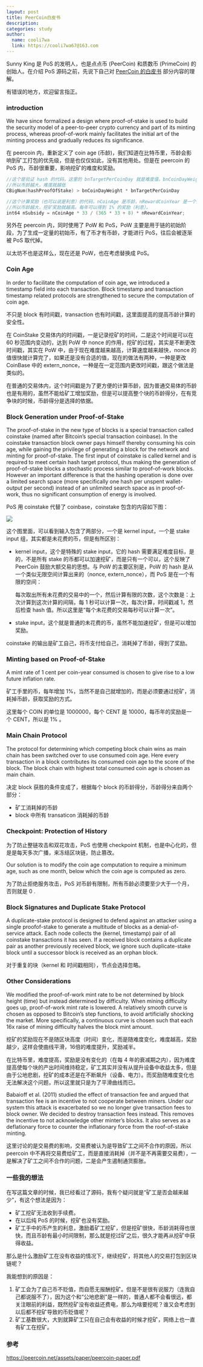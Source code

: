 ```yaml
---
layout: post
title: PeerCoin白皮书
description:
categories: study
author:
  name: cooli7wa
  link: https://cooli7wa67@163.com
---
```

Sunny King 是 PoS 的发明人，也是点点币 (PeerCoin) 和质数币 (PrimeCoin) 的创始人。在介绍 PoS 源码之前，先说下自己对 [PeerCoin 的白皮书](https://peercoin.net/assets/paper/peercoin-paper.pdf) 部分内容的理解。

有错误的地方，欢迎留言指正。

### introduction

We have since formalized a design where proof-of-stake is used to build the security model of a peer-to-peer crypto currency and part of its minting process, whereas proof-of-work mainly facilitates the initial art of the minting process and gradually reduces its significance. 

在 peercoin 内，重新定义了 coin age (币龄)，我们知道在比特币里，币龄会影响到矿工打包的优先级，但是也仅仅如此，没有其他用处。但是在 peercoin 的 PoS 内，币龄很重要，影响挖矿的难度和奖励。

```c++
//这个是验证 hash 的代码，这里的 bnTargetPerCoinDay 就是难度值，bnCoinDayWeight 是币龄
//所以币龄越大，难度就越低
CBigNum(hashProofOfStake) > bnCoinDayWeight * bnTargetPerCoinDay

//这个计算奖励（也可以说是利息）的代码，nCoinAge 是币龄，nRewardCoinYear 是一个固定的数
//所以币龄越大，挖矿奖励就越高。每年可以得到 1% 的奖励（利息）。
int64 nSubsidy = nCoinAge * 33 / (365 * 33 + 8) * nRewardCoinYear;
```

另外在 peercoin 内，同时使用了 PoW 和 PoS，PoW 主要是用于链的初始阶段，为了生成一定量的初始币，有了币才有币龄，才能进行 PoS，往后会被逐渐被 PoS 取代掉。

以太坊不也是这样么，现在还是 PoW，也在考虑替换成 PoS。

### Coin Age

In order to facilitate the computation of coin age, we introduced a timestamp field into each transaction.  Block timestamp and transaction timestamp related protocols are strengthened to secure the computation of coin age. 

不只是 block 有时间戳，transaction 也有时间戳，这里面提高的提高币龄计算的安全性。

在 CoinStake 交易体内的时间戳，一是记录挖矿的时间，二是这个时间是可以在 60 秒范围内变动的，达到 PoW 中 nonce 的作用，挖矿的过程，其实是不断更改时间戳，其实在 PoW 中，由于现在难度越来越高，计算速度越来越快，nonce 的值很快就计算完了，如果还是没有合适的值，现在的做法有两种，一种是更改 CoinBase 中的 extern_nonce，一种是在一定范围内更改时间戳，跟这个做法是类似的。

在普通的交易体内，这个时间戳是为了更方便的计算币龄，因为普通交易体的币龄也是有用的，虽然不能给矿工增加奖励，但是可以提高整个块的币龄得分，在有竞争块的时候，币龄得分是选择的依据。

### Block Generation under Proof-of-Stake

The proof-of-stake in the new type of blocks is a special transaction called coinstake (named after Bitcoin’s special transaction coinbase). In the coinstake transaction block owner pays himself thereby consuming his coin age, while gaining the privilege of generating a block for the network and minting for proof-of-stake. The first input of coinstake is called kernel and is required to meet certain hash target protocol, thus making the generation of proof-of-stake blocks a stochastic process similar to proof-of-work blocks.  However an important difference is that the hashing operation is done over a limited search space (more specifically one hash per unspent wallet-output per second) instead of an unlimited search space as in proof-of-work, thus no significant consumption of energy is involved.

PoS 用 coinstake 代替了 coinbase，coinstake 包含的内容如下图：

![]({{site.baseurl}}/images/md/peercoin_0.png)

这个图里面，可以看到输入包含了两部分，一个是 kernel input，一个是 stake input 组，其实都是未花费的币，但是有所区别：

- kernel input，这个是特殊的 stake input，它的 hash 需要满足难度目标，是的，不是所有 stake 的币都可以加速挖矿，而是只有一个可以，这个反映了 PeerCoin 鼓励大额交易的思想。与 PoW 的主要区别是，PoW 的 hash 是从一个类似无限空间计算出来的（nonce, extern_nonce），而 PoS 是在一个有限的空间：

  每次取出所有未花费的交易中的一个，然后计算有限的次数，这个次数是：上次计算到这次计算的间隔，每 1 秒可以计算一次，每次计算，时间戳减 1，然后检查 hash 值。所以这里是“每个未花费的交易每秒可以计算一次”。

- stake input，这个就是普通的未花费的币，虽然不能加速挖矿，但是可以增加奖励。

coinstake 的输出是矿工自己，将币支付给自己，消耗掉了币龄，得到了奖励。

### Minting based on Proof-of-Stake 

A mint rate of 1 cent per coin-year consumed is chosen to give rise to a low future inflation rate. 

矿工手里的币，每年增加 1%，当然不是自己就增加的，而是必须要通过挖矿，消耗掉币龄，获取奖励的方式。

这里每个 COIN 的单位是 1000000，每个 CENT 是 10000，每币年的奖励是一个 CENT，所以是 1% 。

### Main Chain Protocol

The protocol for determining which competing block chain wins as main chain has been switched over to use consumed coin age. Here every transaction in a block contributes its consumed coin age to the score of the block. The block chain with highest total consumed coin age is chosen as main chain. 

决定 block 获胜的条件变成了，根据每个 block 的币龄得分，币龄得分来自两个部分：

- 矿工消耗掉的币龄
- block 中所有 transaticon 消耗掉的币龄

### Checkpoint: Protection of History

为了防止整链攻击和双花攻击，PoS 也使用 checkpoint 机制，也是中心化的，但是是每天多次广播，来冻结区块链，防止篡改。

Our solution is to modify the coin age computation to require a minimum age, such as one month, below which the coin age is computed as zero. 

为了防止拒绝服务攻击，PoS 对币龄有限制，所有币龄必须要至少大于一个月，否则就是 0 .

### Block Signatures and Duplicate Stake Protocol 

A duplicate-stake protocol is designed to defend against an attacker using a single proofof-stake to generate a multitude of blocks as a denial-of-service attack. Each node collects the (kernel, timestamp) pair of all coinstake transactions it has seen. If a received block contains a duplicate pair as another previously received block, we ignore such duplicate-stake block until a successor block is received as an orphan block. 

对于重复的块（kernel 和 时间戳相同），节点会选择忽略。

### Other Considerations

We modified the proof-of-work mint rate to be not determined by block height (time) but instead determined by difficulty. When mining difficulty goes up, proof-of-work mint rate is lowered. A relatively smooth curve is chosen as opposed to Bitcoin’s step functions, to avoid artificially shocking the market. More specifically, a continuous curve is chosen such that each 16x raise of mining difficulty halves the block mint amount. 

挖矿的奖励现在不是随区块高度（时间）变化，而是随难度变化，难度越高，奖励越少，这样会使曲线平滑，16倍的难度提升，奖励减半。

在比特币里，难度提高，奖励是没有变化的（在每 4 年的衰减期之内），因为难度提高使每个块的产出时间维持稳定，矿工其实并没有从提升设备中收益太多，但是由于公地悲剧，挖矿的成本还是在不断飙升（设备、电力）。而奖励随难度变化也无法解决这个问题，所以这里就只是为了平滑曲线而已。

Babaioff et al. (2011) studied the effect of transaction fee and argued that transaction fee is an incentive to not cooperate between miners. Under our system this attack is exacerbated so we no longer give transaction fees to block owner. We decided to destroy transaction fees instead. This removes the incentive to not acknowledge other minter’s blocks. It also serves as a deflationary force to counter the inflationary force from the roof-of-stake minting. 

这里讨论的是交易费的影响，交易费被认为是导致矿工之间不合作的原因，所以 peercoin 中不再将交易费给矿工，而是直接消耗掉（并不是不再需要交易费），一是解决了矿工之间不合作的问题，二是会产生遏制通货膨胀。

### 一些我的想法

在写这篇文章的时候，我已经看过了源码，我有个疑问就是“矿工是否会越来越少”，有这个想法是因为：

- 矿工挖矿无法收到手续费。
- 在以后纯 PoS 的时候，挖矿也没有奖励。
- 矿工手中的币产生的利息，激励着矿工挖矿，但是挖矿很快，币龄消耗得也很快，而且币龄有最小时间限制，那么就是挖过矿之后，很久才能再从挖矿中获得收益。

那么是什么激励矿工在没有收益的情况下，继续挖矿，将其他人的交易打包到区块链呢？

我能想到的原因是：

1. 矿工会为了自己币不贬值，而自愿无报酬挖矿。但是不是很有说服力（连我自己都说服不了），因为这个和“公地悲剧”是一样的，普通人都不会看很远，都关注眼前的利益，既然挖矿没有收益还费电，那么为啥要挖呢？谁又会考虑到以后都不挖矿导致的币贬值呢？
2. 矿工基数很大，大到就算矿工只在自己会有收益的时候才挖矿，网络上也一直有矿工在挖矿。


### 参考

https://peercoin.net/assets/paper/peercoin-paper.pdf<script type="text/javascript" src="https://cdn.mathjax.org/mathjax/latest/MathJax.js?config=default"></script>
